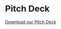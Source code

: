 # Pitch Deck

[Download our Pitch Deck](https://github.com/user-attachments/files/20266055/Presentation.1.pdf)
